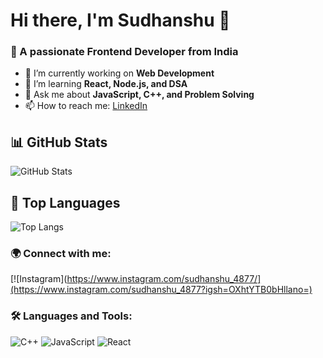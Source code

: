 # Hi there, I'm Sudhanshu 👋  
### 🚀 A passionate Frontend Developer from India  

- 🔭 I’m currently working on **Web Development**  
- 🌱 I’m learning **React, Node.js, and DSA**  
- 💬 Ask me about **JavaScript, C++, and Problem Solving**  
- 📫 How to reach me: [LinkedIn](https://www.linkedin.com/in/sudhanshu-gupta-876a0a204/)  

## 📊 GitHub Stats  
![GitHub Stats](https://github-readme-stats.vercel.app/api?username=Sudhanshu9336&show_icons=true&theme=dark)  

## 🚀 Top Languages  
![Top Langs](https://github-readme-stats.vercel.app/api/top-langs/?username=Sudhanshu9336&layout=compact&theme=dark)  
### 🌍 Connect with me:

[![Instagram](https://www.instagram.com/sudhanshu_4877/](https://www.instagram.com/sudhanshu_4877?igsh=OXhtYTB0bHllano=)

### 🛠️ Languages and Tools:
![C++](https://img.shields.io/badge/-C++-blue?style=flat-square&logo=c)
![JavaScript](https://img.shields.io/badge/-JavaScript-yellow?style=flat-square&logo=javascript)
![React](https://img.shields.io/badge/-React-blue?style=flat-square&logo=react)


